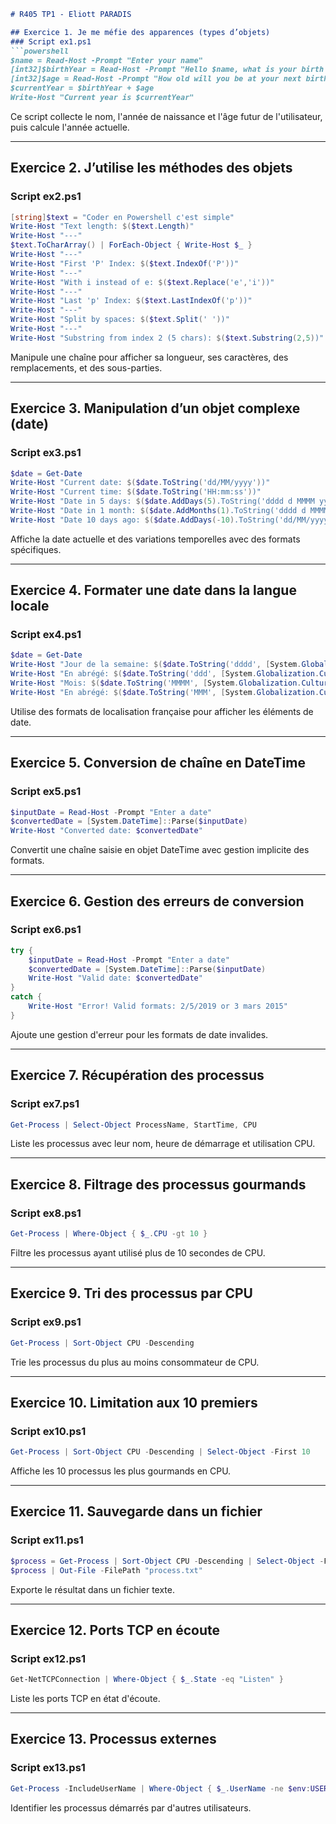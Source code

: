 ```markdown
# R405 TP1 - Eliott PARADIS

## Exercice 1. Je me méfie des apparences (types d’objets)
### Script ex1.ps1
```powershell
$name = Read-Host -Prompt "Enter your name"
[int32]$birthYear = Read-Host -Prompt "Hello $name, what is your birth year?"
[int32]$age = Read-Host -Prompt "How old will you be at your next birthday?"
$currentYear = $birthYear + $age
Write-Host "Current year is $currentYear"
```
Ce script collecte le nom, l'année de naissance et l'âge futur de l'utilisateur, puis calcule l'année actuelle.

---

## Exercice 2. J’utilise les méthodes des objets
### Script ex2.ps1
```powershell
[string]$text = "Coder en Powershell c'est simple"
Write-Host "Text length: $($text.Length)"
Write-Host "---"
$text.ToCharArray() | ForEach-Object { Write-Host $_ }
Write-Host "---"
Write-Host "First 'P' Index: $($text.IndexOf('P'))"
Write-Host "---"
Write-Host "With i instead of e: $($text.Replace('e','i'))"
Write-Host "---"
Write-Host "Last 'p' Index: $($text.LastIndexOf('p'))"
Write-Host "---"
Write-Host "Split by spaces: $($text.Split(' '))"
Write-Host "---"
Write-Host "Substring from index 2 (5 chars): $($text.Substring(2,5))"
```
Manipule une chaîne pour afficher sa longueur, ses caractères, des remplacements, et des sous-parties.

---

## Exercice 3. Manipulation d’un objet complexe (date)
### Script ex3.ps1
```powershell
$date = Get-Date
Write-Host "Current date: $($date.ToString('dd/MM/yyyy'))"
Write-Host "Current time: $($date.ToString('HH:mm:ss'))"
Write-Host "Date in 5 days: $($date.AddDays(5).ToString('dddd d MMMM yyyy'))"
Write-Host "Date in 1 month: $($date.AddMonths(1).ToString('dddd d MMMM yyyy'))"
Write-Host "Date 10 days ago: $($date.AddDays(-10).ToString('dd/MM/yyyy'))"
```
Affiche la date actuelle et des variations temporelles avec des formats spécifiques.

---

## Exercice 4. Formater une date dans la langue locale
### Script ex4.ps1
```powershell
$date = Get-Date
Write-Host "Jour de la semaine: $($date.ToString('dddd', [System.Globalization.CultureInfo]::GetCultureInfo('fr-FR')))"
Write-Host "En abrégé: $($date.ToString('ddd', [System.Globalization.CultureInfo]::GetCultureInfo('fr-FR')))"
Write-Host "Mois: $($date.ToString('MMMM', [System.Globalization.CultureInfo]::GetCultureInfo('fr-FR')))"
Write-Host "En abrégé: $($date.ToString('MMM', [System.Globalization.CultureInfo]::GetCultureInfo('fr-FR')))"
```
Utilise des formats de localisation française pour afficher les éléments de date.

---

## Exercice 5. Conversion de chaîne en DateTime
### Script ex5.ps1
```powershell
$inputDate = Read-Host -Prompt "Enter a date"
$convertedDate = [System.DateTime]::Parse($inputDate)
Write-Host "Converted date: $convertedDate"
```
Convertit une chaîne saisie en objet DateTime avec gestion implicite des formats.

---

## Exercice 6. Gestion des erreurs de conversion
### Script ex6.ps1
```powershell
try {
    $inputDate = Read-Host -Prompt "Enter a date"
    $convertedDate = [System.DateTime]::Parse($inputDate)
    Write-Host "Valid date: $convertedDate"
}
catch {
    Write-Host "Error! Valid formats: 2/5/2019 or 3 mars 2015"
}
```
Ajoute une gestion d'erreur pour les formats de date invalides.

---

## Exercice 7. Récupération des processus
### Script ex7.ps1
```powershell
Get-Process | Select-Object ProcessName, StartTime, CPU
```
Liste les processus avec leur nom, heure de démarrage et utilisation CPU.

---

## Exercice 8. Filtrage des processus gourmands
### Script ex8.ps1
```powershell
Get-Process | Where-Object { $_.CPU -gt 10 }
```
Filtre les processus ayant utilisé plus de 10 secondes de CPU.

---

## Exercice 9. Tri des processus par CPU
### Script ex9.ps1
```powershell
Get-Process | Sort-Object CPU -Descending
```
Trie les processus du plus au moins consommateur de CPU.

---

## Exercice 10. Limitation aux 10 premiers
### Script ex10.ps1
```powershell
Get-Process | Sort-Object CPU -Descending | Select-Object -First 10
```
Affiche les 10 processus les plus gourmands en CPU.

---

## Exercice 11. Sauvegarde dans un fichier
### Script ex11.ps1
```powershell
$process = Get-Process | Sort-Object CPU -Descending | Select-Object -First 10
$process | Out-File -FilePath "process.txt"
```
Exporte le résultat dans un fichier texte.

---

## Exercice 12. Ports TCP en écoute
### Script ex12.ps1
```powershell
Get-NetTCPConnection | Where-Object { $_.State -eq "Listen" }
```
Liste les ports TCP en état d'écoute.

---

## Exercice 13. Processus externes
### Script ex13.ps1
```powershell
Get-Process -IncludeUserName | Where-Object { $_.UserName -ne $env:USERNAME }
```
Identifier les processus démarrés par d'autres utilisateurs.
```
